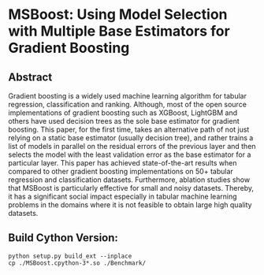 # MSBoost: Using Model Selection with Multiple Base Estimators for Gradient Boosting
## Abstract
Gradient boosting is a widely used machine learning algorithm for tabular regression, classification and ranking. Although, most of the open source implementations of gradient boosting such as XGBoost, LightGBM and others have used decision trees as the sole base estimator for gradient boosting. This paper, for the first time, takes an alternative path of not just relying on a static base estimator (usually decision tree), and rather trains a list of models in parallel on the residual errors of the previous layer and then selects the model with the least validation error as the base estimator for a particular layer. This paper has achieved state-of-the-art results when compared to other gradient boosting implementations on 50+ tabular regression and classification datasets. Furthermore, ablation studies show that MSBoost is particularly effective for small and noisy datasets. Thereby, it has a significant social impact especially in tabular machine learning problems in the domains where it is not feasible to obtain large high quality datasets. 

## Build Cython Version:
```
python setup.py build_ext --inplace
cp ./MSBoost.cpython-3*.so ./Benchmark/
```